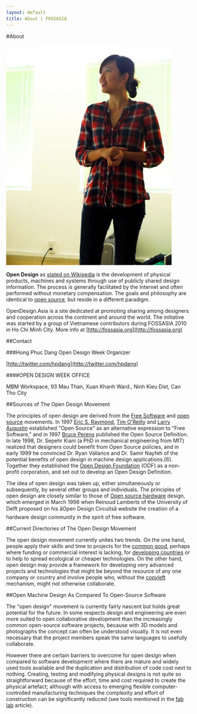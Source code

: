 ```yaml
---
layout: default
title: About | FOSSASIA
---
```

<style>
#content {
    height: 175em;
}

#side-bar {
			display: block;
			margin-top: 5%;
			background-color: #EEE;
			border-radius: 10px;
			width: 90em;
			width: 30%;
			float: right;
			height: 175em;
}

#wrapper {
    height: 180em;
}
</style>

#About

![Hong Phuc Dang](images/hong_profile.jpg "Hong Phuc Dang")

**Open Design** as [stated on Wikipedia](http://en.wikipedia.org/wiki/Open_design) is the development of physical products, machines and systems through use of publicly shared design information. The process is generally facilitated by the Internet and often performed without monetary compensation. The goals and philosophy are identical to [open source](http://en.wikipedia.org/wiki/Open_source), but reside in a different paradigm.

OpenDesign.Asia is a site dedicated at promoting sharing among designers and cooperation across the continent and around the world. The initiative was started by a group of Vietnamese contributors during FOSSASIA 2010 in Ho Chi Minh City. More info at [http://fossasia.org](http://fossasia.org)

##Contact

###Hong Phuc Dang
Open Design Week Organizer

[http://twitter.com/hpdang](http://twitter.com/hpdang)

####OPEN DESIGN WEEK OFFICE

MBM Workspace, 93 Mau Than, Xuan Khanh Ward., Ninh Kieu Dist, Can Tho City

##Sources of The Open Design Movement

The principles of open design are derived from the [Free Software](http://en.wikipedia.org/wiki/Free_Software) and [open source](http://en.wikipedia.org/wiki/Open_Source) movements. In 1997 [Eric S. Raymond](http://en.wikipedia.org/wiki/Eric_S._Raymond), [Tim O'Reilly](http://en.wikipedia.org/wiki/Tim_O%27Reilly) and [Larry Augustin](http://en.wikipedia.org/wiki/Larry_Augustin) established "Open Source" as an alternative expression to "Free Software," and in 1997 [Bruce Perens](http://en.wikipedia.org/wiki/Bruce_Perens) published the Open Source Definition. In late 1998, Dr. Sepehr Kiani (a PhD in mechanical engineering from MIT) realized that designers could benefit from Open Source policies, and in early 1999 he convinced Dr. Ryan Vallance and Dr. Samir Nayfeh of the potential benefits of open design in machine design applications.[6]. Together they established the [Open Design Foundation](http://www.opendesign.org/) (ODF) as a non-profit corporation, and set out to develop an Open Design Definition.

The idea of open design was taken up, either simultaneously or subsequently, by several other groups and individuals. The principles of open design are closely similar to those of [Open source hardware](http://en.wikipedia.org/wiki/Open_source_hardware) design, which emerged in March 1998 when Reinoud Lamberts of the University of Delft proposed on his âOpen Design Circuitsâ website the creation of a hardware design community in the spirit of free software.

##Current Directories of The Open Design Movement

The open design movement currently unites two trends. On the one hand, people apply their skills and time to projects for the [common good](http://en.wikipedia.org/wiki/Common_good), perhaps where funding or commercial interest is lacking, for [developing countries](http://en.wikipedia.org/wiki/Developing_country) or to help to spread ecological or cheaper technologies. On the other hand, open design may provide a framework for developing very advanced projects and technologies that might be beyond the resource of any one company or country and involve people who, without the [copyleft](http://en.wikipedia.org/wiki/Copyleft) mechanism, might not otherwise collaborate.

##Open Machine Design As Compared To Open-Source Software

The "open design" movement is currently fairly nascent but holds great potential for the future. In some respects design and engineering are even more suited to open collaborative development than the increasingly common open-source software projects, because with 3D models and photographs the concept can often be understood visually. It is not even necessary that the project members speak the same languages to usefully collaborate.

However there are certain barriers to overcome for open design when compared to software development where there are mature and widely used tools available and the duplication and distribution of code cost next to nothing. Creating, testing and modifying physical designs is not quite so straightforward because of the effort, time and cost required to create the physical artefact; although with access to emerging flexible computer-controlled manufacturing techniques the complexity and effort of construction can be significantly reduced (see tools mentioned in the [fab lab](http://en.wikipedia.org/wiki/Fab_lab) article).
